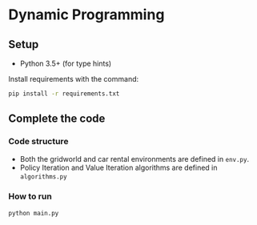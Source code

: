 # Dynamic Programming

## Setup

* Python 3.5+ (for type hints)

Install requirements with the command:
```bash
pip install -r requirements.txt
```

## Complete the code

### Code structure

- Both the gridworld and car rental environments are defined in `env.py`. 
- Policy Iteration and Value Iteration algorithms are defined in `algorithms.py`

### How to run
```bash
python main.py
```